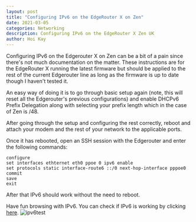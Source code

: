 ```yaml
---
layout: post
title: "Configuring IPv6 on the EdgeRouter X on Zen"
date: 2021-03-05
categories: Networking
description: Configuring IPv6 on the EdgeRouter X Zen UK
author: Hoi Kay
---
```

Configuring IPv6 on the Edgerouter X on Zen can be a bit of a pain since there's not much documentation on the matter. These instructions are for the EdgeRouter X running the latest firmware but should be applied to the rest of the current Edgerouter line as long as the firmware is up to date though I haven't tested it.

An easy way of doing it is to go through basic setup again (note, this will reset all the Edgerouter's previous configurations) and enable DHCPv6 Prefix Delegation along with selecting your prefix length which in the case of Zen is /48.

After going through the setup and configuring the rest correctly, reboot and attach your modem and the rest of your network to the applicable ports. 

Once it has rebooted, open an SSH session with the Edgerouter and enter the following commands:

```
configure 
set interfaces ethternet eth0 ppoe 0 ipv6 enable 
set protocols static interface-route6 ::/0 next-hop-interface pppoe0 
commit 
save
exit 
```
After that IPv6 should work without the need to reboot.

Have fun browsing with IPv6. You can check if IPv6 is working by clicking [here](https://ipv6-test.com/).
![ipv6test]({{site.github.url}}/assets/img/ipv6/ipv6test.png)
